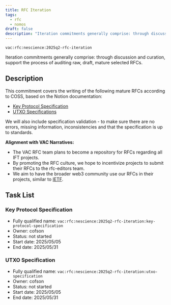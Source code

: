 ```yaml
---
title: RFC Iteration
tags:
  - rfc
  - nomos
draft: false
description: "Iteration commitments generally comprise: through discussion and curation, support the process of auditing raw, draft, mature selected RFCs."
---
```


`vac:rfc:nescience:2025q2-rfc-iteration`

Iteration commitments generally comprise:
through discussion and curation,
support the process of auditing raw, draft, mature selected RFCs.

## Description

This commitment covers the writing of the following mature RFCs
according to COSS, based on the Notion documentation:
- [Key Protocol Specification](https://file.notion.so/f/f/1518abd9-c08f-4989-93c1-96525e62bce5/c8d74616-c4ff-4d71-a1fa-4031a8fc2f47/NSSA_Key_Protocol.pdf?table=block&id=1278f96f-b65c-8029-ada6-e68bd863432a&spaceId=1518abd9-c08f-4989-93c1-96525e62bce5&expirationTimestamp=1747180800000&signature=kr6-7kTbmY_yCFyU6Iltn0ZFhbIq5YBckp_YvWDXNiU&downloadName=1.+NSSA+Key+Protocol.pdf)
- [UTXO Specifications](https://www.notion.so/3-UTXO-Specifications-1498f96fb65c8013a6add7c18496c02c)

We will also include specification validation - 
to make sure there are no errors, missing information, inconsistencies
and that the specification is up to standards.



**Alignment with VAC Narratives:**

- The VAC RFC team plans to become a repository
for RFCs regarding all IFT 
  projects.
- By promoting the RFC culture,
we hope to incentivize projects to submit their RFCs
to the rfc-editors team.
- We aim to have the broader web3 community use our RFCs
in their projects, similar to [IETF](https://www.ietf.org/).

## Task List

### Key Protocol Specification

- Fully qualified name:
  `vac:rfc:nescience:2025q2-rfc-iteration:key-protocol-specification`
- Owner: cofson
- Status: not started
- Start date: 2025/05/05
- End date: 2025/05/31

### UTXO Specification

- Fully qualified name:
  `vac:rfc:nescience:2025q2-rfc-iteration:utxo-specification`
- Owner: cofson
- Status: not started
- Start date: 2025/05/05
- End date: 2025/05/31
